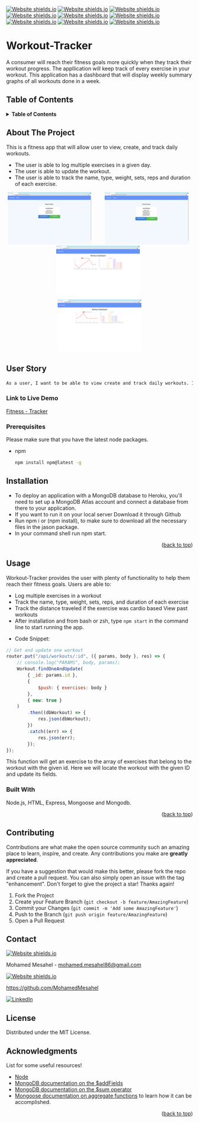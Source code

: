 <div id="top"></div>

<!-- Badges -->
[![Website shields.io](https://img.shields.io/badge/HTML5-E34F26?style=for-the-badge&logo=html5&logoColor=white)](http://shields.io/)
[![Website shields.io](https://img.shields.io/badge/MongoDB-4EA94B?style=for-the-badge&logo=mongodb&logoColor=white)](http://shields.io/)
[![Website shields.io](https://badges.aleen42.com/src/javascript.svg)](http://shields.io/)
[![Website shields.io](https://img.shields.io/badge/LICENSE-MIT-green)](http://shields.io/)
[![Website shields.io](https://badges.aleen42.com/src/node.svg)](http://shields.io/)
[![Website shields.io](https://badges.aleen42.com/src/npm.svg)](http://shields.io/)
[![Website shields.io](https://img.shields.io/badge/Express.js-000000?style=for-the-badge&logo=express&logoColor=white)](http://shields.io/)
[![Website shields.io](https://img.shields.io/badge/Heroku-430098?style=for-the-badge&logo=heroku&logoColor=white)](http://shields.io/)
[![Website shields.io](https://img.shields.io/badge/CSS3-1572B6?style=for-the-badge&logo=css3&logoColor=white)](http://shields.io/)

# Workout-Tracker
A consumer will reach their fitness goals more quickly when they track their workout progress.
The appllication will keep track of every exercise in your workout. This application has a dashboard that will display weekly summary graphs of all workouts done in a week.

## Table of Contents
<!-- TABLE OF CONTENTS -->
<details>
  <summary><strong>Table of Contents</strong></summary>
  <ol>
    <li>
      <a href="#about-the-project">About The Project</a>
      <ul>
        <li><a href="#built-with">Built With</a></li>
      </ul>
    </li>
    <li><a href="#user-story">User Story</a></li>
    <li><a href="#link-to-live-demo">Link to Live Demo</a></li>
    <li><a href="#usage">Usage</a></li>
    <li><a href="#prerequisites">Prerequisites</a></li>
    <li><a href="#installation">Installation</a></li>
    <li><a href="#contributing">Contributing</a></li>
    <li><a href="#license">License</a></li>
    <li><a href="#contact">Contact</a></li>
    <li><a href="#acknowledgments">Acknowledgments</a></li>
  </ol>
</details>

## About The Project
This is a fitness app that will allow user to view, create, and track daily workouts. 
- The user is able to log multiple exercises in a given day.
- The user is able to update the workout. 
- The user is able to track the name, type, weight, sets, reps and duration of each exercise.

<p align="center">
  <img  src="./public/img/cardio.png" width="45%"> 
&nbsp; &nbsp; &nbsp; &nbsp;
  <img  src="./public/img/cardio2.png" width="45%">
&nbsp; &nbsp; &nbsp; &nbsp;
  <img  src="./public/img/dashboard1.png" width="45%">
  &nbsp; &nbsp; &nbsp; &nbsp;
  <img  src="./public/img/dashboard2.png" width="45%">
</p>

## User Story
```md
As a user, I want to be able to view create and track daily workouts. I want to be able to log multiple exercises in a workout on a given day. I should also be able to track the name, type, weight, sets, reps, and duration of exercise. If the exercise is a cardio exercise, I should be able to track my distance traveled.
```
### Link to Live Demo
[Fitness - Tracker](https://workout-trackermm.herokuapp.com/)

### Prerequisites

Please make sure that you have the latest node packages.
* npm
  ```sh
  npm install npm@latest -g
  ```

## Installation
- To deploy an application with a MongoDB database to Heroku, you'll need to set up a MongoDB Atlas account and connect a database from there to your application.
- If you want to run it on your local server Download it through Github
- Run npm i or (npm install), to make sure to download all the necessary files in the jason package.
- In your command shell run npm start.
<p align="right">(<a href="#top">back to top</a>)</p>

## Usage 
Workout-Tracker provides the user with plenty of functionality to help them reach their fitness goals. Users are able to:
- Log multiple exercises in a workout
- Track the name, type, weight, sets, reps, and duration of each exercise
- Track the distance traveled if the exercise was cardio based
View past workouts
-  After installation and from bash or zsh, type `npm start` in the command line to start running the app.
* Code Snippet:
```js
// Get and update one workout 
router.put("/api/workouts/:id", ({ params, body }, res) => {
    // console.log("PARAMS", body, params);
    Workout.findOneAndUpdate(
        { _id: params.id },
        {
            $push: { exercises: body } 
        },
        { new: true }
    )
        .then((dbWorkout) => {
            res.json(dbWorkout);
        })
        .catch((err) => {
            res.json(err);
        });
});
```
This function will get an exercise to the array of exercises that belong to the workout with the given id. Here we will locate the workout with the given ID and update its fields.

### Built With

Node.js, HTML, Express, Mongoose and Mongodb.
<p align="right">(<a href="#top">back to top</a>)</p>

## Contributing

Contributions are what make the open source community such an amazing place to learn, inspire, and create. Any contributions you make are **greatly appreciated**.

If you have a suggestion that would make this better, please fork the repo and create a pull request. You can also simply open an issue with the tag "enhancement".
Don't forget to give the project a star! Thanks again!

1. Fork the Project
2. Create your Feature Branch (`git checkout -b feature/AmazingFeature`)
3. Commit your Changes (`git commit -m 'Add some AmazingFeature'`)
4. Push to the Branch (`git push origin feature/AmazingFeature`)
5. Open a Pull Request


<!-- CONTACT -->
## Contact
[![Website shields.io](https://img.shields.io/badge/Gmail-D14836?style=for-the-badge&logo=gmail&logoColor=white)](http://shields.io/)

Mohamed Mesahel - mohamed.mesahel86@gmail.com

[![Website shields.io](https://img.shields.io/badge/GitHub-100000?style=for-the-badge&logo=github&logoColor=white)](http://shields.io/)

https://github.com/MohamedMesahel

[![LinkedIn][linkedin-shield]][linkedin-url] 

<!-- LICENSE -->
## License

Distributed under the MIT License. 
<!-- ACKNOWLEDGMENTS -->
## Acknowledgments

List for some useful resources!
* [Node](https://node-app.com/)
* [MongoDB documentation on the $addFields](https://docs.mongodb.com/manual/reference/operator/aggregation/addFields/)
* [MongoDB documentation on the $sum operator](https://docs.mongodb.com/manual/reference/operator/aggregation/sum/)
* [Mongoose documentation on aggregate functions](https://mongoosejs.com/docs/api.html#aggregate_Aggregate) to learn how it can be accomplished.



<p align="right">(<a href="#top">back to top</a>)</p>

<!-- MARKDOWN LINKS & IMAGES -->
<!-- https://www.markdownguide.org/basic-syntax/#reference-style-links -->
[linkedin-shield]: https://img.shields.io/badge/LinkedIn-0077B5?style=for-the-badge&logo=linkedin&logoColor=white
[linkedin-url]: https://www.linkedin.com/in/mohamed-mesahel-pmp-570a0423/
